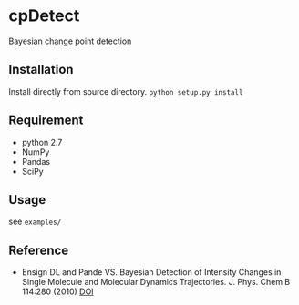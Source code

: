 cpDetect
========

Bayesian change point detection

Installation
-------------
Install directly from source directory.
`python setup.py install`

Requirement
-------------
* python 2.7
* NumPy
* Pandas
* SciPy

Usage
-----
see `examples/`

Reference
---------
* Ensign DL and Pande VS. Bayesian Detection of Intensity Changes in Single Molecule and Molecular Dynamics Trajectories.
J. Phys. Chem B 114:280 (2010) [DOI](http://pubs.acs.org/doi/abs/10.1021/jp906786b)







